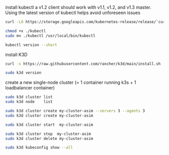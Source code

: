 install kubectl 
a v1.2 client should work with v1.1, v1.2, and v1.3 master. Using the latest version of kubectl helps avoid unforeseen issues
```  bash
curl -LO https://storage.googleapis.com/kubernetes-release/release/`curl -s https://storage.googleapis.com/kubernetes-release/release/stable.txt`/bin/linux/amd64/kubectl

chmod +x ./kubectl
sudo mv ./kubectl /usr/local/bin/kubectl

kubectl version --short
```


install K3D 
```  bash
curl -s https://raw.githubusercontent.com/rancher/k3d/main/install.sh | bash

sudo k3d version
```


create a new single-node cluster (= 1 container running k3s + 1 loadbalancer container)
```  bash
sudo k3d cluster list
sudo k3d node    list

sudo k3d cluster create my-cluster-asim --servers 3 --agents 3
sudo k3d cluster create my-cluster-asim

sudo k3d cluster start  my-cluster-asim

sudo k3d cluster stop  my-cluster-asim
sudo k3d cluster delete my-cluster-asim

sudo k3d kubeconfig show --all
```
